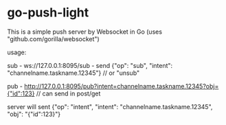 # go-push-light

This is a simple push server by Websocket in Go (uses "github.com/gorilla/websocket")

usage:

  sub - ws://127.0.0.1:8095/sub - send {"op": "sub", "intent": "channelname.taskname.12345"} // or "unsub"
  
  pub - http://127.0.0.1:8095/pub?intent=channelname.taskname.12345?obj={"id":123} // can send in post/get
  
  server will sent {"op": "intent", "intent": "channelname.taskname.12345", "obj": "{\"id\":123}"}
